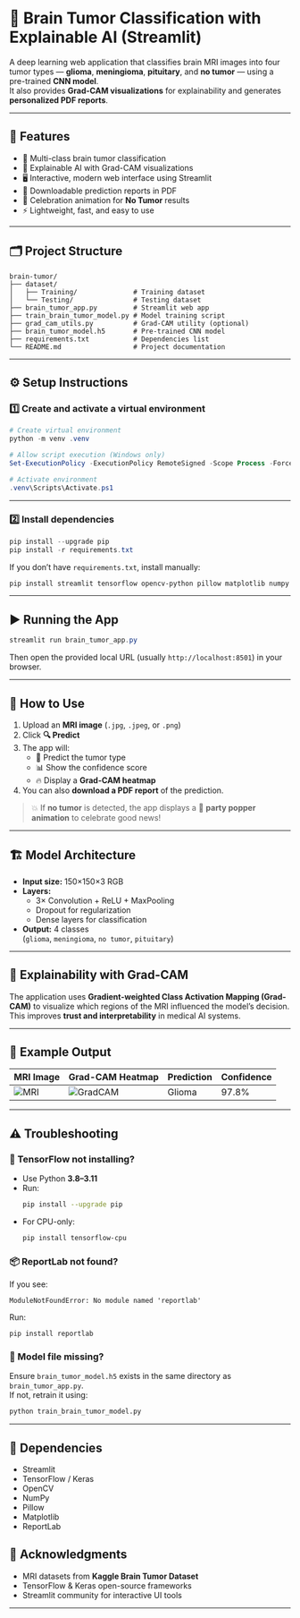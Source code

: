 # 🧠 Brain Tumor Classification with Explainable AI (Streamlit)

A deep learning web application that classifies brain MRI images into four tumor types — **glioma**, **meningioma**, **pituitary**, and **no tumor** — using a pre-trained **CNN model**.  
It also provides **Grad-CAM visualizations** for explainability and generates **personalized PDF reports**.

---

## 🚀 Features

- 🧩 Multi-class brain tumor classification  
- 🌈 Explainable AI with Grad-CAM visualizations  
- 🖥️ Interactive, modern web interface using Streamlit  
- 🧾 Downloadable prediction reports in PDF  
- 🎉 Celebration animation for **No Tumor** results  
- ⚡ Lightweight, fast, and easy to use  

---

## 🗂️ Project Structure
```
brain-tumor/
├── dataset/
│   ├── Training/              # Training dataset
│   └── Testing/               # Testing dataset
├── brain_tumor_app.py         # Streamlit web app
├── train_brain_tumor_model.py # Model training script
├── grad_cam_utils.py          # Grad-CAM utility (optional)
├── brain_tumor_model.h5       # Pre-trained CNN model
├── requirements.txt           # Dependencies list
└── README.md                  # Project documentation
```

---

## ⚙️ Setup Instructions

### 1️⃣ Create and activate a virtual environment

```powershell
# Create virtual environment
python -m venv .venv

# Allow script execution (Windows only)
Set-ExecutionPolicy -ExecutionPolicy RemoteSigned -Scope Process -Force

# Activate environment
.venv\Scripts\Activate.ps1
```

---

### 2️⃣ Install dependencies

```powershell
pip install --upgrade pip
pip install -r requirements.txt
```

If you don’t have `requirements.txt`, install manually:

```bash
pip install streamlit tensorflow opencv-python pillow matplotlib numpy reportlab
```

---

## ▶️ Running the App

```powershell
streamlit run brain_tumor_app.py
```

Then open the provided local URL (usually `http://localhost:8501`) in your browser.

---

## 🧠 How to Use

1. Upload an **MRI image** (`.jpg`, `.jpeg`, or `.png`)  
2. Click **🔍 Predict**  
3. The app will:
   - 🧠 Predict the tumor type  
   - 📊 Show the confidence score  
   - 🔥 Display a **Grad-CAM heatmap**  
4. You can also **download a PDF report** of the prediction.

> 💥 If **no tumor** is detected, the app displays a 🎉 **party popper animation** to celebrate good news!

---

## 🏗️ Model Architecture

- **Input size:** 150×150×3 RGB  
- **Layers:**
  - 3× Convolution + ReLU + MaxPooling  
  - Dropout for regularization  
  - Dense layers for classification  
- **Output:** 4 classes  
  (`glioma`, `meningioma`, `no tumor`, `pituitary`)

---

## 🧩 Explainability with Grad-CAM

The application uses **Gradient-weighted Class Activation Mapping (Grad-CAM)** to visualize which regions of the MRI influenced the model’s decision.  
This improves **trust and interpretability** in medical AI systems.

---

## 📄 Example Output

| MRI Image                 | Grad-CAM Heatmap                | Prediction | Confidence |
| -------------------------- | ------------------------------- | ----------- | ----------- |
| ![MRI](example_input.jpg) | ![GradCAM](example_heatmap.jpg) | Glioma      | 97.8%       |

---

## ⚠️ Troubleshooting

### 🧩 TensorFlow not installing?

- Use Python **3.8–3.11**
- Run:
  ```bash
  pip install --upgrade pip
  ```
- For CPU-only:
  ```bash
  pip install tensorflow-cpu
  ```

### 📦 ReportLab not found?

If you see:
```
ModuleNotFoundError: No module named 'reportlab'
```

Run:
```bash
pip install reportlab
```

### 🧠 Model file missing?

Ensure `brain_tumor_model.h5` exists in the same directory as `brain_tumor_app.py`.  
If not, retrain it using:
```bash
python train_brain_tumor_model.py
```

---

## 🧰 Dependencies

- Streamlit  
- TensorFlow / Keras  
- OpenCV  
- NumPy  
- Pillow  
- Matplotlib  
- ReportLab  


## 🌟 Acknowledgments

- MRI datasets from **Kaggle Brain Tumor Dataset**  
- TensorFlow & Keras open-source frameworks  
- Streamlit community for interactive UI tools  

---
